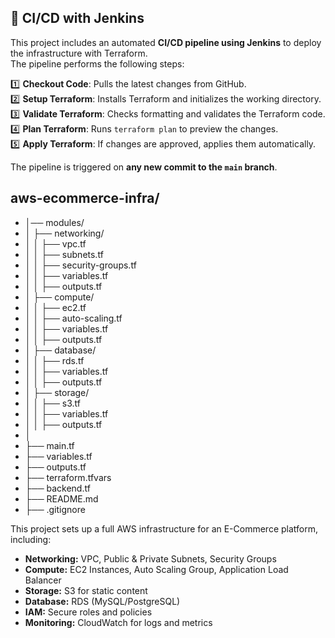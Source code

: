 ## 🚀 CI/CD with Jenkins

This project includes an automated **CI/CD pipeline using Jenkins** to deploy the infrastructure with Terraform.  
The pipeline performs the following steps:

1️⃣ **Checkout Code**: Pulls the latest changes from GitHub.  
2️⃣ **Setup Terraform**: Installs Terraform and initializes the working directory.  
3️⃣ **Validate Terraform**: Checks formatting and validates the Terraform code.  
4️⃣ **Plan Terraform**: Runs `terraform plan` to preview the changes.  
5️⃣ **Apply Terraform**: If changes are approved, applies them automatically.  

The pipeline is triggered on **any new commit to the `main` branch**.  

## aws-ecommerce-infra/
- │── modules/
- │   ├── networking/
- │   │   ├── vpc.tf
- │   │   ├── subnets.tf
- │   │   ├── security-groups.tf
- │   │   ├── variables.tf
- │   │   ├── outputs.tf
- │   ├── compute/
- │   │   ├── ec2.tf
- │   │   ├── auto-scaling.tf
- │   │   ├── variables.tf
- │   │   ├── outputs.tf
- │   ├── database/
- │   │   ├── rds.tf
- │   │   ├── variables.tf
- │   │   ├── outputs.tf
- │   ├── storage/
- │   │   ├── s3.tf
- │   │   ├── variables.tf
- │   │   ├── outputs.tf
- │
- ├── main.tf
- ├── variables.tf
- ├── outputs.tf
- ├── terraform.tfvars
- ├── backend.tf
- ├── README.md
- ├── .gitignore

This project sets up a full AWS infrastructure for an E-Commerce platform, including:

- **Networking:** VPC, Public & Private Subnets, Security Groups
- **Compute:** EC2 Instances, Auto Scaling Group, Application Load Balancer
- **Storage:** S3 for static content
- **Database:** RDS (MySQL/PostgreSQL)
- **IAM:** Secure roles and policies
- **Monitoring:** CloudWatch for logs and metrics
